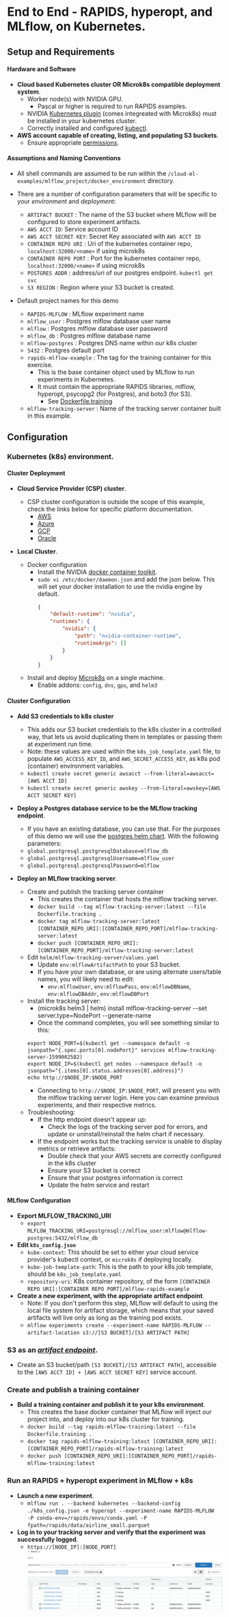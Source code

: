 # End to End - RAPIDS, hyperopt, and MLflow, on Kubernetes.
## Setup and Requirements
#### Hardware and Software
- **Cloud based Kubernetes cluster OR Microk8s compatible deployment system**.
    - Worker node(s) with NVIDIA GPU.
        - Pascal or higher is required to run RAPIDS examples.
    - NVIDIA [Kubernetes plugin](https://github.com/NVIDIA/k8s-device-plugin) (comes integreated with Microk8s) must be 
    installed in your kubernetes cluster.
    - Correctly installed and configured [kubectl](https://kubernetes.io/docs/tasks/tools/install-kubectl).
- **AWS account capable of creating, listing, and populating S3 buckets**.
    - Ensure appropriate [permissions](https://docs.aws.amazon.com/AmazonS3/latest/user-guide/set-permissions.html).

#### Assumptions and Naming Conventions
- All shell commands are assumed to be run within the `/cloud-ml-examples/mlflow_project/docker_environment` directory.

- There are a number of configuration parameters that will be specific to your _environment_ and _deployment_:
    - `ARTIFACT BUCKET` : The name of the S3 bucket where MLflow will be configured to store experiment artifacts.
    - `AWS ACCT ID`: Service account ID
    - `AWS ACCT SECRET KEY`: Secret Key associated with `AWS ACCT ID`
    - `CONTAINER REPO URI` : Uri of the kubernetes container repo, `localhost:32000/<name>` if using microk8s
    - `CONTAINER REPO PORT` : Port for the kubernetes container repo, `localhost:32000/<name>` if using microk8s
    - `POSTGRES ADDR` : address/uri of our postgres endpoint. `kubectl get svc`
    - `S3 REGION` : Region where your S3 bucket is created.
    
- Default project names for this demo
    - `RAPIDS-MLFLOW` : MLflow experiment name
    - `mlflow_user` : Postgres mlflow database user name
    - `mlflow` : Postgres mlflow database user password
    - `mlflow_db` : Postgres mlflow database name
    - `mlflow-postgres` : Postgres DNS name within our k8s cluster
    - `5432` : Postgres default port
    - `rapids-mlflow-example` : The tag for the training container for this exercise.
        - This is the base container object used by MLflow to run experiments in Kubernetes.
        - It must contain the appropriate RAPIDS libraries, mlflow, hyperopt, psycopg2 (for Postgres), and boto3 (for S3).
            - See [Dockerfile.training](Dockerfile.training)
    - `mlflow-tracking-server` : Name of the tracking server container built in this example.

## Configuration
### Kubernetes (k8s) environment.
#### Cluster Deployment
- **Cloud Service Provider (CSP) cluster**.
    - CSP cluster configuration is outside the scope of this example, check the links below for specific platform
        documentation.
        - [AWS](https://docs.aws.amazon.com/eks/latest/userguide/what-is-eks.html)
        - [Azure](https://azure.microsoft.com/en-us/overview/kubernetes-on-azure/)
        - [GCP](https://cloud.google.com/kubernetes-engine/docs)
        - [Oracle](https://docs.cloud.oracle.com/en-us/iaas/Content/ContEng/Tasks/contengcreatingclusterusingoke.htm)

- **Local Cluster**.
    - Docker configuration
        - Install the NVIDIA [docker container toolkit](https://github.com/NVIDIA/nvidia-docker).
        - `sudo vi /etc/docker/daemon.json` and add the json below. This will set your docker installation to use the 
        nvidia engine by default.
            ```json
            {
                "default-runtime": "nvidia",
                "runtimes": {
                    "nvidia": {
                        "path": "nvidia-container-runtime",
                        "runtimeArgs": []
                    }
                }
            }
            ```
    - Install and deploy [Microk8s](https://microk8s.io/) on a single machine.
        - Enable addons: `config`, `dns`, `gpu`, and `helm3`

#### Cluster Configuration
- **Add S3 credentials to k8s cluster**
    - This adds our S3 bucket credentials to the k8s cluster in a controlled way, that lets us avoid duplicating them
    in templates or passing them at experiment run time.
    - Note: these values are used within the `k8s_job_template.yaml` file, to populate `AWS_ACCESS_KEY_ID`, and
    `AWS_SECRET_ACCESS_KEY`, as k8s pod (container) environment variables.
    - `kubectl create secret generic awsacct --from-literal=awsacct=[AWS ACCT ID]`
    - `kubectl create secret generic awskey --from-literal=awskey=[AWS ACCT SECRET KEY]`
- **Deploy a Postgres database service to be the MLflow tracking endpoint**.
    - If you have an existing database, you can use that. For the purposes of this demo we will use the
    [postgres helm chart](https://hub.helm.sh/charts/bitnami/postgresql). With the following parameters:
    - `global.postgresql.postgresqlDatabase=mlflow_db`
    - `global.postgresql.postgresqlUsername=mlflow_user`
    - `global.postgresql.postgresqlPassword=mlflow`
    
- **Deploy an MLflow tracking server**.
    - Create and publish the tracking server container
        - This creates the container that hosts the mlflow tracking server. 
        - `docker build --tag mlflow-tracking-server:latest --file Dockerfile.tracking .`
        - `docker tag mlflow-tracking-server:latest [CONTAINER_REPO_URI]:[CONTAINER_REPO_PORT]/mlflow-tracking-server:latest`
        - `docker push [CONTAINER_REPO_URI]:[CONTAINER_REPO_PORT]/mlflow-tracking-server:latest`
    - Edit `helm/mlflow-tracking-server/values.yaml`
        - Update `env:mlflowArtifactPath` to your S3 bucket.
        - If you have your own database, or are using alternate users/table names, you will likely need to edit:
            - `env:mlflowUser`, `env:mlflowPass`, `env:mlflowDBName`, `env:mlflowDBAddr`, `env:mlflowDBPort`
    - Install the tracking server:
        - (microk8s helm3 | helm) install mlflow-tracking-server --set server.type=NodePort --generate-name
        - Once the command completes, you will see something similar to this:
        ```shell script
        export NODE_PORT=$(kubectl get --namespace default -o jsonpath="{.spec.ports[0].nodePort}" services mlflow-tracking-server-1599002582)
        export NODE_IP=$(kubectl get nodes --namespace default -o jsonpath="{.items[0].status.addresses[0].address}")
        echo http://$NODE_IP:$NODE_PORT
        ```
        - Connecting to `http://$NODE_IP:$NODE_PORT`, will present you with the mlflow tracking server login. Here you can
        examine previous experiments, and their respective metrics. 
    - Troubleshooting:
        - If the http endpoint doesn't appear up:
            - Check the logs of the tracking server pod for errors, and update or uninstall/reinstall the helm chart if necessary.
        - If the endpoint works but the tracking service is unable to display metrics or retrieve artifacts:
            - Double check that your AWS secrets are correctly configured in the k8s cluster
            - Ensure your S3 bucket is correct
            - Ensure that your postgres information is correct
            - Update the helm service and restart
    
#### MLflow Configuration
- **Export MLFLOW_TRACKING_URI**
    - `export MLFLOW_TRACKING_URI=postgresql://mlflow_user:mlflow@mlflow-postgres:5432/mlflow_db`
- **Edit `k8s_config.json`**
    - `kube-context`: This should be set to either your cloud service provider's kubectl context, or `microk8s` if 
    deploying locally.
    - `kube-job-template-path`: This is the path to your k8s job template, should be `k8s_job_template.yaml`
    - `repository-uri`: K8s container repository, of the form `[CONTAINER REPO URI]:[CONTAINER REPO PORT]/mlflow-rapids-example`
- **Create a new experiment, with the appropriate artifact endpoint**.
    - Note: If you don't perform this step, MLflow will default to using the local file system for artifact storage, which
    means that your saved artifacts will live only as long as the training pod exists.
    - `mlflow experiments create --experiment-name RAPIDS-MLFLOW --artifact-location s3://[S3 BUCKET]/[S3 ARTIFACT PATH]`

    
### S3 as an _[artifact endpoint](https://www.mlflow.org/docs/latest/tracking.html#artifact-stores)_.
- Create an S3 bucket/path `[S3 BUCKET]/[S3 ARTIFACT PATH]`, accessible to the `[AWS ACCT ID] + [AWS ACCT SECRET KEY]`
service account.
    
### Create and publish a training container
- **Build a training container and publish it to your k8s environment**.
    - This creates the base docker container that MLflow will inject our project into, and deploy into our k8s cluster
    for training.
    - `docker build --tag rapids-mlflow-training:latest --file Dockerfile.training .`
    - `docker tag rapids-mlflow-training:latest [CONTAINER_REPO_URI]:[CONTAINER_REPO_PORT]/rapids-mlflow-training:latest`
    - `docker push [CONTAINER_REPO_URI]:[CONTAINER_REPO_PORT]/rapids-mlflow-training:latest`

### Run an RAPIDS + hyperopt experiment in MLflow + k8s
- **Launch a new experiment**.
    - `mlflow run . --backend kubernetes --backend-config ./k8s_config.json -e hyperopt --experiment-name RAPIDS-MLFLOW 
        -P conda-env=/rapids/envs/conda.yaml -P fpath=/rapids/data/airline_small.parquet`
- **Log in to your tracking server and verify that the experiment was successfully logged**.
    - `https://[NODE_IP]:[NODE_PORT]`
    ![](images/tracking_server.png)

